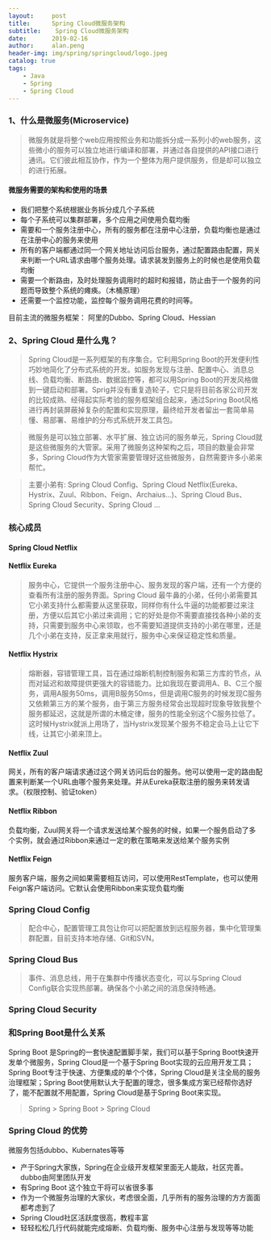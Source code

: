 ```yaml
---
layout:     post  
title:      Spring Cloud微服务架构  
subtitle:    Spring Cloud微服务架构  
date:       2019-02-16  
author:     alan.peng  
header-img: img/spring/springcloud/logo.jpeg  
catalog: true  
tags:
    - Java  
    - Spring  
    - Spring Cloud  
---
```


### 1、什么是微服务(Microservice)
> 微服务就是将整个web应用按照业务和功能拆分成一系列小的web服务，这些微小的服务可以独立地进行编译和部署，并通过各自提供的API接口进行通讯。它们彼此相互协作，作为一个整体为用户提供服务，但是却可以独立的进行拓展。

#### 微服务需要的架构和使用的场景
- 我们把整个系统根据业务拆分成几个子系统
- 每个子系统可以集群部署，多个应用之间使用负载均衡
- 需要和一个服务注册中心，所有的服务都在注册中心注册，负载均衡也是通过在注册中心的服务来使用
- 所有的客户端都通过同一个网关地址访问后台服务，通过配置路由配置，网关来判断一个URL请求由哪个服务处理。请求装发到服务上的时候也是使用负载均衡
- 需要一个断路由，及时处理服务调用时的超时和报错，防止由于一个服务的问题而导致整个系统的瘫痪。（木桶原理）
- 还需要一个监控功能，监控每个服务调用花费的时间等。

目前主流的微服务框架： 阿里的Dubbo、Spring Cloud、Hessian

### 2、Spring Cloud 是什么鬼？
> Spring Cloud是一系列框架的有序集合。它利用Spring Boot的开发便利性巧妙地简化了分布式系统的开发。如服务发现与注册、配置中心、消息总线、负载均衡、断路由、数据监控等，都可以用Spring Boot的开发风格做到一键启动和部署。Sprig并没有重复造轮子，它只是将目前各家公司开发的比较成熟、经得起实际考验的服务框架组合起来，通过Spring Boot风格进行再封装屏蔽掉复杂的配置和实现原理，最终给开发者留出一套简单易懂、易部署、易维护的分布式系统开发工具包。

> 微服务是可以独立部署、水平扩展、独立访问的服务单元，Spring Cloud就是这些微服务的大管家。采用了微服务这种架构之后，项目的数量会非常多，Spring Cloud作为大管家需要管理好这些微服务，自然需要许多小弟来帮忙。

> 主要小弟有: Spring Cloud Config、Spring Cloud Netflix(Eureka、Hystrix、Zuul、Ribbon、Feign、Archaius...)、Spring Cloud Bus、Spring Cloud Security、Spring Cloud ...
### 核心成员
#### Spring Cloud Netflix
#### Netflix Eureka
> 服务中心，它提供一个服务注册中心、服务发现的客户端，还有一个方便的查看所有注册的服务界面。Spring Cloud 最牛鼻的小弟，任何小弟需要其它小弟支持什么都需要从这里获取，同样你有什么牛逼的功能都要过来注册，方便以后其它小弟过来调用；它的好处是你不需要直接找各种小弟的支持，只需要到服务中心来领取，也不需要知道提供支持的小弟在哪里，还是几个小弟在支持，反正拿来用就行，服务中心来保证稳定性和质量。
#### Netflix Hystrix
> 熔断器，容错管理工具，旨在通过熔断机制控制服务和第三方库的节点，从而对延迟和故障提供更强大的容错能力。比如我现在要调用A、B、C三个服务，调用A服务50ms，调用B服务50ms，但是调用C服务的时候发现C服务又依赖第三方的某个服务，由于第三方服务经常会出现超时现象导致我整个服务都延迟，这就是所谓的木桶定律，服务的性能全别这个C服务拉低了。这时候Hystrix就派上用场了，当Hystrix发现某个服务不稳定会马上让它下线，让其它小弟来顶上。
#### Netflix Zuul
网关，所有的客户端请求通过这个网关访问后台的服务。他可以使用一定的路由配置来判断某一个URL由哪个服务来处理。并从Eureka获取注册的服务来转发请求。（权限控制、验证token）
#### Netflix Ribbon
负载均衡，Zuul网关将一个请求发送给某个服务的时候，如果一个服务启动了多个实例，就会通过Ribbon来通过一定的敷在策略来发送给某个服务实例
#### Netflix Feign
服务客户端，服务之间如果需要相互访问，可以使用RestTemplate，也可以使用Feign客户端访问。它默认会使用Ribbon来实现负载均衡

### Spring Cloud Config
> 配合中心，配置管理工具包让你可以把配置放到远程服务器，集中化管理集群配置，目前支持本地存储、Git和SVN。

### Spring Cloud Bus
> 事件、消息总线，用于在集群中传播状态变化，可以与Spring Cloud Config联合实现热部署。确保各个小弟之间的消息保持畅通。

### Spring Cloud Security


### 和Spring Boot是什么关系
Spring Boot 是Spring的一套快速配置脚手架，我们可以基于Spring Boot快速开发单个微服务，Spring Cloud是一个基于Spring Boot实现的云应用开发工具；Spring Boot专注于快速、方便集成的单个个体，Spring Cloud是关注全局的服务治理框架；Spring Boot使用默认大于配置的理念，很多集成方案已经帮你选好了，能不配置就不用配置，Spring Cloud是基于Spring Boot来实现。
> Spring > Spring Boot > Spring Cloud

### Spring Cloud 的优势
微服务包括dubbo、Kubernates等等
- 产于Spring大家族，Spring在企业级开发框架里面无人能敌，社区完善。dubbo由阿里团队开发
- 有Spring Boot 这个独立干将可以省很多事
- 作为一个微服务治理的大家伙，考虑很全面，几乎所有的服务治理的方方面面都考虑到了
- Spring Cloud社区活跃度很高，教程丰富
- 轻轻松松几行代码就能完成熔断、负载均衡、服务中心注册与发现等等功能




